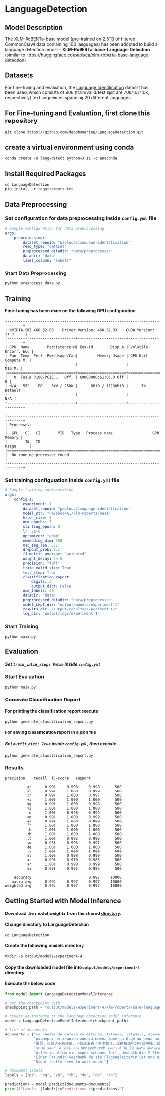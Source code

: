 # LanguageDetection

## Model Description
The [XLM-RoBERTa-base](https://huggingface.co/FacebookAI/xlm-roberta-base) model (pre-trained on 2.5TB of filtered CommonCrawl data containing 100 languages) has been adopted to build a language detection model - **XLM-RoBERTa-base-Language-Detection** (similar to https://huggingface.co/papluca/xlm-roberta-base-language-detection).

## Datasets
For fine-tuning and evaluation, the [Language Identification](https://huggingface.co/datasets/papluca/language-identification) dataset has been used, which consists of 90k (train/valid/test split are 70k/10k/10k, respectively) text sequences spanning 20 different languages.

## For Fine-tuning and Evaluation, first clone this repository
```
git clone https://github.com/debobanerjee/LanguageDetection.git
```
## create a virtual environment using conda
```
conda create -n lang-detect python=3.11 -c anaconda
```
## Install Required Packages
```
cd LanguageDetection
pip install -r requirements.txt
```

## Data Preprocessing
### Set configuration for data preprocessing inside `config.yml` file
```yaml
# Sample Configuration for data preprocessing
args:
    preprocessing:
        dataset_repoid: "papluca/language-identification"
        repo_type: "dataset"
        preprocessed_datadir: "data/preprocessed"
        datadir: "data"
        label_column: "labels"
```
### Start Data Preprocessing
```
python preprocess_data.py
```

## Training 
#### Fine-tuning has been done on the following GPU configuration
```
+-----------------------------------------------------------------------------+
| NVIDIA-SMI 460.32.03    Driver Version: 460.32.03    CUDA Version: 11.2     |
|-------------------------------+----------------------+----------------------+
| GPU  Name        Persistence-M| Bus-Id        Disp.A | Volatile Uncorr. ECC |
| Fan  Temp  Perf  Pwr:Usage/Cap|         Memory-Usage | GPU-Util  Compute M. |
|                               |                      |               MIG M. |
|===============================+======================+======================|
|   0  Tesla P100-PCIE...  Off  | 00000000:61:00.0 Off |                    0 |
| N/A   55C    P0    34W / 250W |      0MiB / 16280MiB |      3%      Default |
|                               |                      |                  N/A |
+-------------------------------+----------------------+----------------------+

+-----------------------------------------------------------------------------+
| Processes:                                                                  |
|  GPU   GI   CI        PID   Type   Process name                  GPU Memory |
|        ID   ID                                                   Usage      |
|=============================================================================|
|  No running processes found                                                 |
+-----------------------------------------------------------------------------+
```

### Set training configuration inside `config.yml` file
```yaml
# Sample training configuration
args:
    config-1:
        experiment: 1
        dataset_repoid: "papluca/language-identification"
        model_str: "FacebookAI/xlm-roberta-base"
        batch_size: 8
        num_epochs: 5
        starting_epoch: 0
        lr: 2e-6
        optimizer: "adam"
        embedding_dim: 768
        max_seq_len: 512
        dropout_prob: 0.1
        f1_metric_average: "weighted"
        weight_decay: 1e-5
        precision: "full"
        train_valid_step: True
        test_step: True
        classification_report:
            digits: 3
            output_dict: False
        num_labels: 20
        datadir: "data"
        preprocessed_datadir: "data/preprocessed"
        model_ckpt_dir: "output/models/experiment-1"
        results_dir: "output/results/experiment-1/"
        log_dir: "output/logs/experiment-1"
```
### Start Training
```
python main.py
```

## Evaluation
##### Set `train_valid_step: False` inside `config.yml` 
### Start Evaluation
```
python main.py
```
### Generate Classification Report
#### For printing the classification report execute
```
python generate_classification_report.py
```
#### For saving classification report in a json file
##### Set `outfit_dict: True` inside `config.yml`, then execute
```
python generate_classification_report.py
```

### Results
```
precision    recall  f1-score   support

          pt      0.998     0.998     0.998       500
          pl      0.998     1.000     0.999       500
          tr      0.994     1.000     0.997       500
          el      1.000     1.000     1.000       500
          bg      0.996     1.000     0.998       500
          vi      1.000     1.000     1.000       500
          ru      1.000     0.998     0.999       500
          en      0.998     1.000     0.999       500
          es      0.998     1.000     0.999       500
          fr      1.000     1.000     1.000       500
          th      1.000     1.000     1.000       500
          zh      1.000     1.000     1.000       500
          it      1.000     0.992     0.996       500
          sw      0.986     0.996     0.991       500
          de      1.000     1.000     1.000       500
          ja      1.000     1.000     1.000       500
          nl      1.000     0.998     0.999       500
          ur      0.996     0.970     0.983       500
          ar      1.000     0.998     0.999       500
          hi      0.978     0.992     0.985       500

    accuracy                          0.997     10000
   macro avg      0.997     0.997     0.997     10000
weighted avg      0.997     0.997     0.997     10000
```

## Getting Started with Model Inference
#### Download the model weights from the shared [directory](https://drive.google.com/file/d/1_c9gaM9x7xWU_GAYyDawzaYMF3JqqF2j/view?usp=sharing). 
#### Change directory to LanguageDetection
```
cd LanguageDetection
```
#### Create the following models directory
```
mkdir -p output/models/experiment-4
```
#### Copy the downloaded model file into `output/models/experiment-4` directory.

#### Execute the below code
```python
from model import LanguageDetectionModelInference

# set the checkpoint path
checkpoint_path = "output/models/experiment-4/xlm-roberta-base-language-detection-best-model.pth"

# create an instance of the language detection model inference
model = LanguageDetectionModelInference(checkpoint_path)

# list of documents
documents = ["os chefes de defesa da estónia, letónia, lituânia, alemanha, itália, espanha e eslováquia assinarão o acordo para fornecer pessoal e financiamento para o centro.", 
             "размерът на хоризонталната мрежа може да бъде по реда на няколко километра ( km ) за на симулация до около 100 km за на симулация .", 
             "很好，以前从不去评价，不知道浪费了多少积分，现在知道积分可以换钱，就要好好评价了，后来我就把这段话复制走了，既能赚积分，还省事，走到哪复制到哪，最重要的是，不用认真的评论了，不用想还差多少字，直接发出就可以了，推荐给大家！！", 
             "สำหรับ ของเก่า ที่ จริงจัง ลอง honeychurch ของเก่า ที่ ไม่ 29 สำหรับ เฟอร์นิเจอร์ และ เงิน ไท ร้อง บริษัท ที่ 122 สำหรับ ลาย คราม", 
             "Alles in allem ein super schönes Teil, deshalb die 2 Sterne! Denn: Voice Control?! Nein, ein absoluter Witz. Die reagiert nämlich nur bedingt und wenn sie gerade meint. Sprachbefehle sind, egal wie man sie ausspricht, ein Glückstreffer. Meine Freundin sagte z.B. zu mir- naja ist eben ein Weib. Daraufhin schaltete sich der Akkuträger aus bzw fragte ob ich mir sicher bin ob ich ihn ausmachen möchte.... Zusätzlich kam das Teil bei mir mit kaputtem Glastank an. Da Amazon nicht selbst der Verkäufer ist, gibt es nur die Option der Rücksendung. Schade, denn das Gerät sieht super aus und liegt schön in der Hand. Allerdings ist eben die Sprachsteuerung eine Katastrophe. Bin echt enttäuscht...", 
             "Einer Freundin Geschenk da sie Flugbegleiterin ist und es gepasst hat. Allerdings hat der Anhänger nach 4-5 Wochen angefangen an den Ecken und Kanten braun zu wirken", 	
             "Didnt really seem to work much."]

# document labels
labels = ["pt", "bg", "zh", "th", "de", "de", "en"]

predictions = model.predict(documents=documents)
print(f"Labels: {labels}\nPredictions :{predictions}")
```
